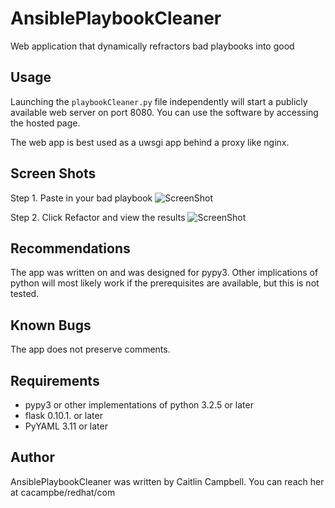 # AnsiblePlaybookCleaner
Web application that dynamically refractors bad playbooks into good

## Usage

Launching the `playbookCleaner.py` file independently will start a publicly available web server on port 8080. You can use the software by accessing the hosted page.

The web app is best used as a uwsgi app behind a proxy like nginx.

## Screen Shots

Step 1.
Paste in your bad playbook
![ScreenShot](https://raw.githubusercontent.com/mholiv/AnsiblePlaybookCleaner/devel/meta/img/shot1.png)

Step 2.
Click Refactor and view the results
![ScreenShot](https://raw.githubusercontent.com/mholiv/AnsiblePlaybookCleaner/devel/meta/img/shot2.png)

## Recommendations

The app was written on and was designed for pypy3. Other implications of python will most likely work if the prerequisites are available, but this is not tested.

## Known Bugs

The app does not preserve comments.

## Requirements
- pypy3 or other implementations of python 3.2.5 or later
- flask 0.10.1. or later
- PyYAML 3.11 or later

## Author
AnsiblePlaybookCleaner was written by Caitlin Campbell. You can reach her at cacampbe/redhat/com